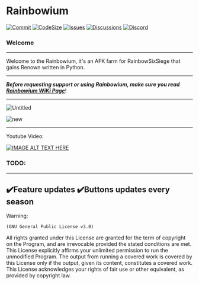 # Rainbowium

[![Commit](https://img.shields.io/github/last-commit/DuroDaCoder/Rainbowium)](https://github.com/DuroDaCoder/Rainbowium)
[![CodeSize](https://img.shields.io/github/languages/code-size/DuroDaCoder/Rainbowium)](https://github.com/DuroDaCoder/Rainbowium)
[![Issues](https://img.shields.io/github/issues/DuroDaCoder/Rainbowium)](https://github.com/DuroDaCoder/Rainbowium/issues)
[![Discussions](https://img.shields.io/github/discussions/DuroDaCoder/Rainbowium)](https://github.com/DuroDaCoder/Rainbowium/discussions)
[![Discord](https://img.shields.io/discord/833647567996321832?label=Join%20Discord)](https://discord.gg/uSttY72hB9)

### Welcome
------------------
Welcome to the Rainbowium, it's an AFK farm for RainbowSixSiege that gains Renown written in Python.
___
**_Before requesting support or using Rainbowium, make sure you read [Rainbowium WiKi Page](https://github.com/DuroDaCoder/Rainbowium/wiki)_**!
___
![Untitled](https://user-images.githubusercontent.com/48152410/161262540-93e01d01-9afa-4685-8775-44fda70f196f.png)

![new](https://user-images.githubusercontent.com/48152410/194552030-200e5166-3fc9-4f09-90c8-c24d382c76ba.png)
___

Youtube Video:

[![IMAGE ALT TEXT HERE](https://img.youtube.com/vi/I3X5_K4geTc/0.jpg)](https://www.youtube.com/watch?v=I3X5_K4geTc)

### TODO:
------------------
✔️Feature updates
✔️Buttons updates every season
------------------
Warning:

    (GNU General Public License v3.0)
All rights granted under this License are granted for the term of
copyright on the Program, and are irrevocable provided the stated
conditions are met.  This License explicitly affirms your unlimited
permission to run the unmodified Program.  The output from running a
covered work is covered by this License only if the output, given its
content, constitutes a covered work.  This License acknowledges your
rights of fair use or other equivalent, as provided by copyright law.
